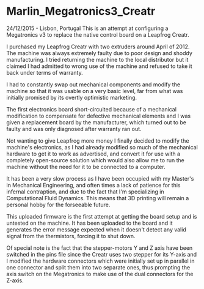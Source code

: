 # Marlin_Megatronics3_Creatr
24/12/2015 - Lisbon, Portugal
This is an attempt at configuring a Megatronics v3 to replace the native control board on a Leapfrog Creatr.

I purchased my Leapfrog Creatr with two extruders around April of 2012. The machine was always extremely faulty due to poor design and shoddy manufacturing. I tried returning the machine to the local distributor but it claimed I had admitted to wrong use of the machine and refused to take it back under terms of warranty.

I had to constantly swap out mechanical components and modify the machine so that it was usable on a very basic level, far from what was initially promised by its overtly optimistic marketing.

The first electronics board short-circuited because of a mechanical modification to compensate for defective mechanical elements and I was given a replacement board by the manufacturer, which turned out to be faulty and was only diagnosed after warranty ran out.

Not wanting to give Leapfrog more money I finally decided to modify the machine's electronics, as I had already modified so much of the mechanical hardware to get it to work as advertised, and convert it for use with a completely open-source solution which would also allow me to run the machine without the need for it to be connected to a computer.

It has been a very slow process as I have been occupied with my Master's in Mechanical Engineering, and often times a lack of 
patience for this infernal contraption, and due to the fact that I'm specializing in Computational Fluid Dynamics. This means that 3D printing will remain a personal hobby for the forseeable future.

This uploaded firmware is the first attempt at getting the board setup and is untested on the machine. It has been uploaded to the board and it generates the error message expected when it doesn't detect any valid signal from the thermistors, forcing it to shut down.

Of special note is the fact that the stepper-motors Y and Z axis have been switched in the pins file since the Creatr uses two stepper for its Y-axis and I modified the hardware connectors which were initially set up in parallel in one connector and split them into two separate ones, thus prompting the axis switch on the Megatronics to make use of the dual connectors for the Z-axis.
